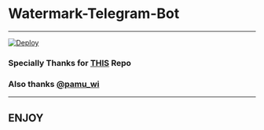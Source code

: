 # Watermark-Telegram-Bot

---

[![Deploy](https://www.herokucdn.com/deploy/button.svg)](https://heroku.com/deploy?template=https://github.com/botmakernick/Watermarkbot)

### Specially Thanks for [THIS](https://github.com/ijustbsd/watermark-telegram-bot) Repo

### Also thanks [@pamu_wi](https://t.me/pamu_wi)

---

## ENJOY
